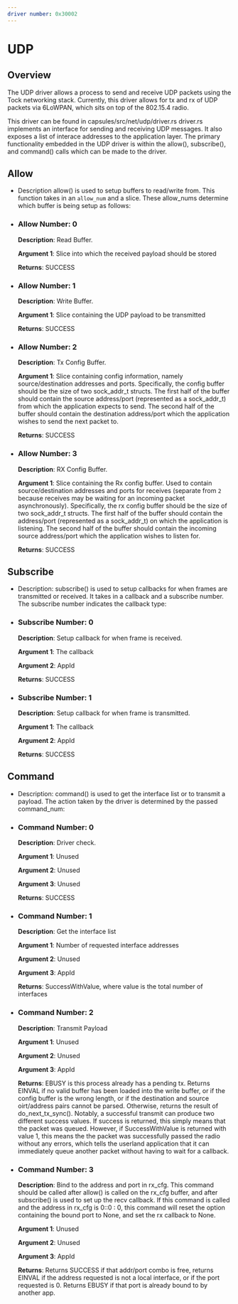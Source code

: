 ```yaml
---
driver number: 0x30002
---
```


# UDP

## Overview

The UDP driver allows a process to send and receive UDP packets using the
Tock networking stack. Currently, this driver allows for tx and rx of
UDP packets via 6LoWPAN, which sits on top of the 802.15.4 radio.

This driver can be found in capsules/src/net/udp/driver.rs
driver.rs implements an interface for sending
and receiving UDP messages. It also exposes a list of interace addresses to
the application layer. The primary functionality embedded in the UDP driver
is within the allow(), subscribe(), and command() calls which can be made to
the driver.

## Allow

  * Description allow() is used to setup buffers to read/write from. This function takes in
    an `allow_num` and a slice. These allow\_nums determine which buffer is being
    setup as follows:

  * ### Allow Number: 0

    **Description**: Read Buffer.

    **Argument 1**: Slice into which the received payload should be stored

    **Returns**: SUCCESS

  * ### Allow Number: 1

    **Description**: Write Buffer.

    **Argument 1**: Slice containing the UDP payload to be transmitted

    **Returns**: SUCCESS

  * ### Allow Number: 2

    **Description**: Tx Config Buffer.

    **Argument 1**: Slice containing config information, namely source/destination
                    addresses and ports.
                    Specifically, the config buffer should be the size of two sock_addr_t
                    structs. The first half of the buffer should contain the
                    source address/port (represented as a sock_addr_t)
                    from which the application expects to send.
                    The second half of the buffer should contain the destination
                    address/port which the application wishes to send the next packet to.

    **Returns**: SUCCESS

  * ### Allow Number: 3

    **Description**: RX Config Buffer.

    **Argument 1**: Slice containing the Rx config buffer.
                    Used to contain source/destination addresses
                    and ports for receives (separate from `2` because receives may
                    be waiting for an incoming packet asynchronously). Specifically,
                    the rx config buffer should be the size of two sock_addr_t
                    structs. The first half of the buffer should contain the
                    address/port (represented as a sock_addr_t)
                    on which the application is listening.
                    The second half of the buffer should contain the incoming source
                    address/port which the application wishes to listen for.

    **Returns**: SUCCESS

## Subscribe

  * Description: subscribe() is used to setup callbacks for when frames are transmitted or received.
    It takes in a callback and a subscribe number. The subscribe number indicates the
    callback type:

  * ### Subscribe Number: 0

    **Description**: Setup callback for when frame is received.

    **Argument 1**: The callback

    **Argument 2**: AppId

    **Returns**: SUCCESS

  * ### Subscribe Number: 1

    **Description**: Setup callback for when frame is transmitted.

    **Argument 1**: The callback

    **Argument 2**: AppId

    **Returns**: SUCCESS

## Command

  * Description: command() is used to get the interface list or to transmit a payload. The action
    taken by the driver is determined by the passed command\_num:

  * ### Command Number: 0

    **Description**: Driver check.

    **Argument 1**: Unused

    **Argument 2**: Unused

    **Argument 3**: Unused

    **Returns**: SUCCESS

  * ### Command Number: 1

    **Description**: Get the interface list

    **Argument 1**: Number of requested interface addresses

    **Argument 2**: Unused

    **Argument 3**: AppId

    **Returns**: SuccessWithValue, where value is the total number of interfaces

  * ### Command Number: 2

    **Description**: Transmit Payload

    **Argument 1**: Unused

    **Argument 2**: Unused

    **Argument 3**: AppId

    **Returns**: EBUSY is this process already has a pending tx.
                 Returns EINVAL if no valid buffer has been loaded into the write buffer,
                 or if the config buffer is the wrong length, or if the destination and source
                 oirt/address pairs cannot be parsed.
                 Otherwise, returns the result of do_next_tx_sync(). Notably, a successful
                 transmit can produce two different success values. If success is returned,
                 this simply means that the packet was queued. However, if SuccessWithValue
                 is returned with value 1, this means the the packet was successfully passed
                 the radio without any errors, which tells the userland application that it can
                 immediately queue another packet without having to wait for a callback.

  * ### Command Number: 3

    **Description**: Bind to the address and port in rx_cfg.
                     This command should be called after allow() is called on the rx_cfg buffer, and
                     after subscribe() is used to set up the recv callback. If this command is called
                     and the address in rx_cfg is 0::0 : 0, this command will reset the option
                     containing the bound port to None, and set the rx callback to None.

    **Argument 1**: Unused

    **Argument 2**: Unused

    **Argument 3**: AppId

    **Returns**: Returns SUCCESS if that addr/port combo is free,
                 returns EINVAL if the address requested is not a local interface, or if the port
                 requested is 0. Returns EBUSY if that port is already bound to by another app.

